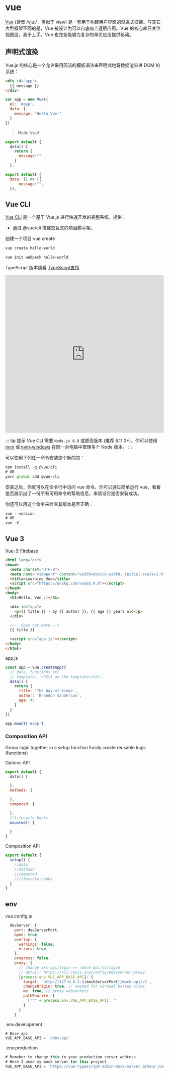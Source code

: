 # vue

[Vue](https://cn.vuejs.org/v2/guide/) (读音 /vjuː/，类似于 view) 是一套用于构建用户界面的渐进式框架。与其它大型框架不同的是，Vue 被设计为可以自底向上逐层应用。Vue 的核心库只关注视图层，易于上手。Vue 也完全能够为复杂的单页应用提供驱动。

## 声明式渲染

Vue.js 的核心是一个允许采用简洁的模板语法来声明式地将数据渲染进 DOM 的系统：

```html
<div id="app">
  {{ message }}
</div>
```

```js
var app = new Vue({
  el: '#app',
  data: {
    message: 'Hello Vue!'
  }
})
```

> Hello Vue!

```js
export default {
  data() {
    return {
      message:""
    }
  },
```

```js
export default {
  data: () => ({
      message:"",
  }),
```

## Vue CLI

[Vue CLI](https://cli.vuejs.org/zh/guide/) 是一个基于 Vue.js 进行快速开发的完整系统，提供：
* 通过 @vue/cli 搭建交互式的项目脚手架。

创建一个项目 vue create

```sh
vue create hello-world
```

```sh
vue init webpack hello-world
```

TypeScript 版本請看 [TypeScript支持](https://jacobhsu.github.io/VuePress/zh-cn/guide/typescript.html#工程创建)

<iframe
    src="https://codesandbox.io/embed/still-darkness-l7id6?fontsize=14&hidenavigation=1&theme=dark"
    style="width:100%; height:500px; border:0; border-radius: 4px; overflow:hidden;"
    title="vue-cli"
    allow="geolocation; microphone; camera; midi; vr; accelerometer; gyroscope; payment; ambient-light-sensor; encrypted-media; usb"
    sandbox="allow-modals allow-forms allow-popups allow-scripts allow-same-origin"
></iframe>

::: tip 提示
Vue CLI 需要 `Node.js 8.9` 或更高版本 (推荐 8.11.0+)。你可以使用 [nvm](https://github.com/nvm-sh/nvm) 或 [nvm-windows](https://github.com/coreybutler/nvm-windows) 在同一台电脑中管理多个 Node 版本。
:::

可以使用下列任一命令安装这个新的包：

```js
npm install -g @vue/cli
# OR
yarn global add @vue/cli
```

安装之后，你就可以在命令行中访问 vue 命令。你可以通过简单运行 vue，看看是否展示出了一份所有可用命令的帮助信息，来验证它是否安装成功。

你还可以用这个命令来检查其版本是否正确：

```js
vue --version
# OR
vue -V
```

## Vue 3

[Vue-3-Firebase](https://github.com/iamshaunjp/Vue-3-Firebase)

```html
<html lang="en">
<head>
  <meta charset="UTF-8">
  <meta name="viewport" content="width=device-width, initial-scale=1.0">
  <title>Learning Vue</title>
  <script src="https://unpkg.com/vue@3.0.0"></script>
</head>
<body>
  <h1>Hello, Vue :)</h1>

  <div id="app">
    <p>{{ title }} - by {{ author }}, {{ age }} years old</p>
  </div>

  <!-- does not work -->
  {{ title }}

  <script src="app.js"></script>
</body>
</html>
```

app.js

```js
const app = Vue.createApp({
  // data, functions etc
  // template: '<h2>I am the template</h2>',
  data() {
    return {
      title: 'The Way of Kings',
      author: 'Brandon Sanderson',
      age: 45
    }
  }
})

app.mount('#app')
```

### Composition API

Group logic together in a setup function
Easily create reusable logic (functions)

Options API
```js
export default {
  data() {

  },
  methods: {

  },
  computed: {

  },
  //lifecycle hooks
  mounted() {

  }
}
```

Composition API
```js
export default {
  setup() {
    //data
    //methods
    //computed
    //lifecycle hooks
  }
}
```

## env

vue.config.js

```js
  devServer: {
    port: devServerPort,
    open: true,
    overlay: {
      warnings: false,
      errors: true
    },
    progress: false,
    proxy: {
      // change xxx-api/login => /mock-api/v1/login
      // detail: https://cli.vuejs.org/config/#devserver-proxy
      [process.env.VUE_APP_BASE_API]: {
        target: `http://127.0.0.1:${mockServerPort}/mock-api/v1`,
        changeOrigin: true, // needed for virtual hosted sites
        ws: true, // proxy websockets
        pathRewrite: {
          ['^' + process.env.VUE_APP_BASE_API]: ''
        }
      }
    }
```

.env.development

```js
# Base api
VUE_APP_BASE_API = '/dev-api'
```

.env.production

```js
# Remeber to change this to your production server address
# Here I used my mock server for this project
VUE_APP_BASE_API = 'https://vue-typescript-admin-mock-server.armour.now.sh/mock-api/v1/'
```